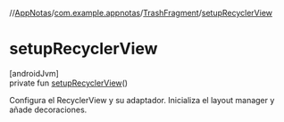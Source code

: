 //[AppNotas](../../../index.md)/[com.example.appnotas](../index.md)/[TrashFragment](index.md)/[setupRecyclerView](setup-recycler-view.md)

# setupRecyclerView

[androidJvm]\
private fun [setupRecyclerView](setup-recycler-view.md)()

Configura el RecyclerView y su adaptador. Inicializa el layout manager y añade decoraciones.
